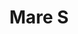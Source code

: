 ---
title: Mare S
date: 
draft: false

# descripcion
description : Argolla de plata facetada

materials: Plata 925

color: Plateado

dimensions: 2,5cm diam

code: 01-11-0368

type: "Aros"

categories: []

price: $2.650,00

price_eftvo: $2.250,00

# Images
# first image will be shown in the product page
images:
  # - image: "images/path_to_image"
  # La ubicacion de las imagenes es imagenes/Aros/Aros.Argollas/01-11-0368-mare-s
  - image: "./images/aros/argollas/01-11-0368-argollas-facetadas-chicas_a.JPG"
  - image: "./images/aros/argollas/01-11-0368-argollas-facetadas-chicas_b.JPG"
---
